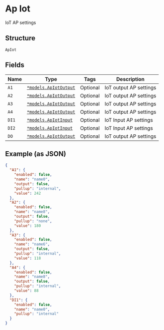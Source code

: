 
# Ap Iot

IoT AP settings

## Structure

`ApIot`

## Fields

| Name | Type | Tags | Description |
|  --- | --- | --- | --- |
| `A1` | [`*models.ApIotOutput`](../../doc/models/ap-iot-output.md) | Optional | IoT output AP settings |
| `A2` | [`*models.ApIotOutput`](../../doc/models/ap-iot-output.md) | Optional | IoT output AP settings |
| `A3` | [`*models.ApIotOutput`](../../doc/models/ap-iot-output.md) | Optional | IoT output AP settings |
| `A4` | [`*models.ApIotOutput`](../../doc/models/ap-iot-output.md) | Optional | IoT output AP settings |
| `DI1` | [`*models.ApIotInput`](../../doc/models/ap-iot-input.md) | Optional | IoT Input AP settings |
| `DI2` | [`*models.ApIotInput`](../../doc/models/ap-iot-input.md) | Optional | IoT Input AP settings |
| `DO` | [`*models.ApIotOutput`](../../doc/models/ap-iot-output.md) | Optional | IoT output AP settings |

## Example (as JSON)

```json
{
  "A1": {
    "enabled": false,
    "name": "name0",
    "output": false,
    "pullup": "internal",
    "value": 242
  },
  "A2": {
    "enabled": false,
    "name": "name8",
    "output": false,
    "pullup": "none",
    "value": 180
  },
  "A3": {
    "enabled": false,
    "name": "name6",
    "output": false,
    "pullup": "internal",
    "value": 118
  },
  "A4": {
    "enabled": false,
    "name": "name8",
    "output": false,
    "pullup": "internal",
    "value": 88
  },
  "DI1": {
    "enabled": false,
    "name": "name0",
    "pullup": "internal"
  }
}
```


